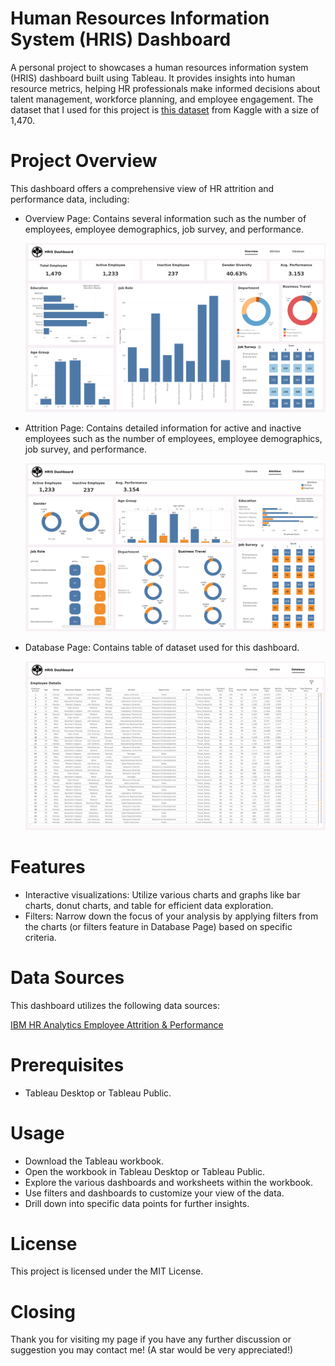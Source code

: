 # Human Resources Information System (HRIS) Dashboard
A personal project to showcases a human resources information system (HRIS) dashboard built using Tableau. It provides insights into human resource metrics, helping HR professionals make informed decisions about talent management, workforce planning, and employee engagement. The dataset that I used for this project is [this dataset](https://www.kaggle.com/datasets/pavansubhasht/ibm-hr-analytics-attrition-dataset) from Kaggle with a size of 1,470.

# Project Overview
This dashboard offers a comprehensive view of HR attrition and performance data, including:

* Overview Page: Contains several information such as the number of employees, employee demographics, job survey, and performance.
  
  ![Overview Page.](https://github.com/harisyf/hris-dashboard/blob/main/images/Overview.png)
  
* Attrition Page: Contains detailed information for active and inactive employees such as the number of employees, employee demographics, job survey, and performance.
  
  ![Attrition Page.](https://github.com/harisyf/hris-dashboard/blob/main/images/Attrition.png)

* Database Page: Contains table of dataset used for this dashboard.
  
  ![Database Page.](https://github.com/harisyf/hris-dashboard/blob/main/images/Database.png)

# Features
* Interactive visualizations: Utilize various charts and graphs like bar charts, donut charts, and table for efficient data exploration.
* Filters: Narrow down the focus of your analysis by applying filters from the charts (or filters feature in Database Page) based on specific criteria.

# Data Sources
This dashboard utilizes the following data sources:

[IBM HR Analytics Employee Attrition & Performance](https://www.kaggle.com/datasets/pavansubhasht/ibm-hr-analytics-attrition-dataset)

# Prerequisites

* Tableau Desktop or Tableau Public.

# Usage
* Download the Tableau workbook.
* Open the workbook in Tableau Desktop or Tableau Public.
* Explore the various dashboards and worksheets within the workbook.
* Use filters and dashboards to customize your view of the data.
* Drill down into specific data points for further insights.

# License
This project is licensed under the MIT License.

# Closing
Thank you for visiting my page if you have any further discussion or suggestion you may contact me! (A star would be very appreciated!)

